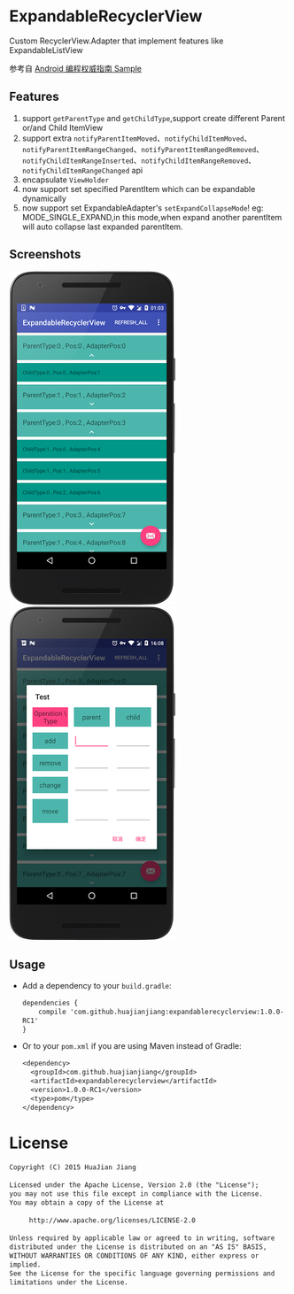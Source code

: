 # ExpandableRecyclerView
Custom RecyclerView.Adapter that implement features like ExpandableListView

参考自 [Android 编程权威指南 Sample](https://www.bignerdranch.com/blog/expand-a-recyclerview-in-four-steps/?utm_source=Android+Weekly&utm_campaign=8f0cc3ff1f-Android_Weekly_165&utm_medium=email&utm_term=0_4eb677ad19-8f0cc3ff1f-337834121)

## Features

1. support `getParentType` and `getChildType`,support create different Parent or/and Child ItemView
2. support extra `notifyParentItemMoved`、`notifyChildItemMoved`、`notifyParentItemRangeChanged`、`notifyParentItemRangedRemoved`、`notifyChildItemRangeInserted`、`notifyChildItemRangeRemoved`、`notifyChildItemRangeChanged` api
3. encapsulate `ViewHolder`
4. now support set specified ParentItem which can be expandable dynamically
5. now support set ExpandableAdapter's `setExpandCollapseMode`! eg: MODE_SINGLE_EXPAND,in this mode,when expand another parentItem will auto collapse last expanded parentItem.

## Screenshots

![Demo](/screenshots/screenshot_3.png)
![Demo](/screenshots/screenshot_2.png)

## Usage
* Add a dependency to your `build.gradle`:

      dependencies {
          compile 'com.github.huajianjiang:expandablerecyclerview:1.0.0-RC1'
      }

* Or to your `pom.xml` if you are using Maven instead of Gradle:

      <dependency>
        <groupId>com.github.huajianjiang</groupId>
        <artifactId>expandablerecyclerview</artifactId>
        <version>1.0.0-RC1</version>
        <type>pom</type>
      </dependency>

License
=======

    Copyright (C) 2015 HuaJian Jiang

    Licensed under the Apache License, Version 2.0 (the "License");
    you may not use this file except in compliance with the License.
    You may obtain a copy of the License at

         http://www.apache.org/licenses/LICENSE-2.0

    Unless required by applicable law or agreed to in writing, software
    distributed under the License is distributed on an "AS IS" BASIS,
    WITHOUT WARRANTIES OR CONDITIONS OF ANY KIND, either express or implied.
    See the License for the specific language governing permissions and
    limitations under the License.
